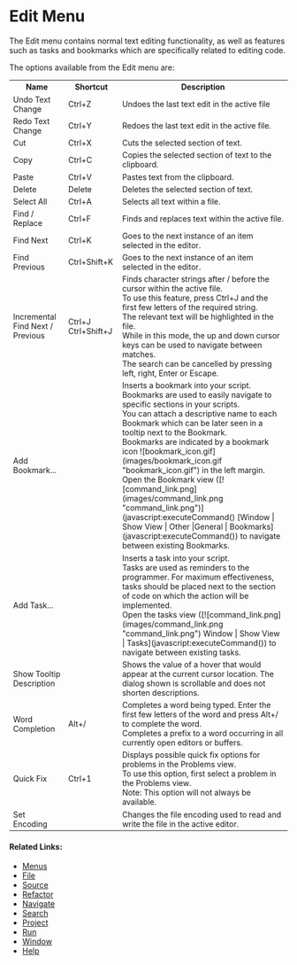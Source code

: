 # Edit Menu

<!--context:edit-->

The Edit menu contains normal text editing functionality, as well as features such as tasks and bookmarks which are specifically related to editing code.

The options available from the Edit menu are:

<table>
<tr><th>Name</th>

<th>Shortcut</th>

<th>Description</th></tr>

<tr><td>Undo Text Change</td>

<td>Ctrl+Z</td>

<td>Undoes the last text edit in the active file</td></tr>

<tr><td>Redo Text Change</td>

<td>Ctrl+Y</td>

<td>Redoes the last text edit in the active file.</td></tr>

<tr><td>Cut</td>

<td>Ctrl+X</td>

<td>Cuts the selected section of text.</td></tr>

<tr><td>Copy</td>

<td>Ctrl+C</td>

<td>Copies the selected section of text to the clipboard.</td></tr>

<tr><td>Paste</td>

<td>Ctrl+V</td>

<td>Pastes text from the clipboard.</td></tr>

<tr><td>Delete</td>

<td>Delete</td>

<td>Deletes the selected section of text.</td></tr>

<tr><td>Select All</td>

<td>Ctrl+A</td>

<td>Selects all text within a file.</td></tr>

<tr><td>Find / Replace</td>

<td>Ctrl+F</td>

<td>Finds and replaces text within the active file.</td></tr>

<tr><td>Find Next</td>

<td>Ctrl+K</td>

<td>Goes to the next instance of an item selected in the editor.</td></tr>

<tr><td>Find Previous</td>

<td>Ctrl+Shift+K</td>

<td>Goes to the next instance of an item selected in the editor.</td></tr>

<tr><td>Incremental Find Next / Previous</td>

<td>Ctrl+J  Ctrl+Shift+J</td>

<td>Finds character strings after / before the cursor within the active file.
<br />
To use this feature, press Ctrl+J and the first few letters of the required string.
<br />
The relevant text will be highlighted in the file.
<br />
While in this mode, the up and down cursor keys can be used to navigate between matches.
<br />
The search can be cancelled by pressing left, right, Enter or Escape.</td></tr>

<tr><td>Add Bookmark...</td>

<td></td>

<td>Inserts a bookmark into your script.
<br />
Bookmarks are used to easily navigate to specific sections in your scripts.
<br />
You can attach a descriptive name to each Bookmark which can be later seen in a tooltip next to the Bookmark.
<br />
Bookmarks are indicated by a bookmark icon ![bookmark_icon.gif](images/bookmark_icon.gif "bookmark_icon.gif")  in the left margin.
<br />
Open the Bookmark view ([![command_link.png](images/command_link.png "command_link.png")](javascript:executeCommand() [Window | Show View | Other |General | Bookmarks](javascript:executeCommand()) to navigate between existing Bookmarks.</td></tr>

<tr><td>Add Task...</td>

<td></td>

<td>Inserts a task into your script.
<br />
Tasks are used as reminders to the programmer. For maximum effectiveness, tasks should be placed next to the section of code on which the action will be implemented.
<br />
Open the tasks view ([![command_link.png](images/command_link.png "command_link.png") Window | Show View | Tasks](javascript:executeCommand()) to navigate between existing tasks.</td></tr>

<tr><td>Show Tooltip Description</td>

<td></td>

<td>Shows the value of a hover that would appear at the current cursor location. The dialog shown is scrollable and does not shorten descriptions.</td></tr>

<tr><td>Word Completion</td>

<td>Alt+/</td>

<td>Completes a word being typed. Enter the first few letters of the word and press Alt+/ to complete the word.
<br />
Completes a prefix to a word occurring in all currently open editors or buffers.</td></tr>

<tr><td>Quick Fix</td>

<td>Ctrl+1</td>

<td>Displays possible quick fix options for problems in the Problems view.
<br />
To use this option, first select a problem in the Problems view.
<br />
Note: This option will not always be available.</td></tr>

<tr><td>Set Encoding</td>

<td></td>

<td>Changes the file encoding used to read and write the file in the active editor.</td></tr>

</table>

<!--links-start-->

#### Related Links:

 * [Menus](000-index.md)
 * [File](008-file/000-index.md)
 * [Source](024-source.md)
 * [Refactor](032-refactor.md)
 * [Navigate](040-navigate.md)
 * [Search](048-search.md)
 * [Project](056-project.md)
 * [Run](064-run.md)
 * [Window](080-window.md)
 * [Help](088-help.md)

<!--links-end-->
